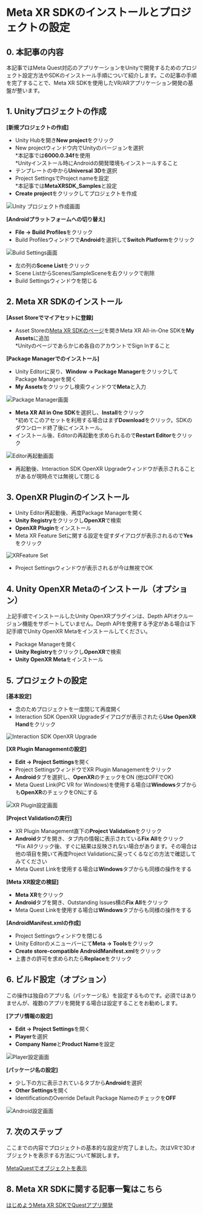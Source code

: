 # Meta XR SDKのインストールとプロジェクトの設定

## 0. 本記事の内容

本記事ではMeta Quest対応のアプリケーションをUnityで開発するためのプロジェクト設定方法やSDKのインストール手順について紹介します。この記事の手順を完了することで、Meta XR SDKを使用したVR/ARアプリケーション開発の基盤が整います。

## 1. Unityプロジェクトの作成

**[新規プロジェクトの作成]**

- Unity Hubを開き**New project**をクリック
- New projectウィンドウ内でUnityのバージョンを選択  
  *本記事では**6000.0.34f**を使用  
  *Unityインストール時にAndroidの開発環境もインストールすること
- テンプレートの中から**Universal 3D**を選択
- Project SettingsでProject nameを設定  
  *本記事では**MetaXRSDK_Samples**と設定
- **Create project**をクリックしてプロジェクトを作成

![Unity プロジェクト作成画面](https://github.com/TakashiYoshinaga/MetaXR-SDK-Samples/blob/materials/Documents/materials/1/01.jpg?raw=true)

**[Androidプラットフォームへの切り替え]**

- **File -> Build Profiles**をクリック
- Build Profilesウィンドウで**Android**を選択して**Switch Platform**をクリック

![Build Settings画面](https://github.com/TakashiYoshinaga/MetaXR-SDK-Samples/blob/materials/Documents/materials/1/02.jpg?raw=true)

- 左の列の**Scene List**をクリック
- Scene ListからScenes/SampleSceneを右クリックで削除
- Build Settingsウィンドウを閉じる

## 2. Meta XR SDKのインストール

**[Asset Storeでマイアセットに登録]**

- Asset Storeの[Meta XR SDKのページ](https://assetstore.unity.com/packages/tools/integration/meta-xr-all-in-one-sdk-269657)を開きMeta XR All-in-One SDKを**My Assets**に追加  
  *Unityのページであらかじめ各自のアカウントでSign Inすること

**[Package Managerでのインストール]**

- Unity Editorに戻り、**Window -> Package Manager**をクリックしてPackage Managerを開く
- **My Assets**をクリックし検索ウィンドウで**Meta**と入力

![Package Manager画面](https://github.com/TakashiYoshinaga/MetaXR-SDK-Samples/blob/materials/Documents/materials/1/03.jpg?raw=true)

- **Meta XR All in One SDK**を選択し、**Install**をクリック  
  *初めてこのアセットを利用する場合はまず**Download**をクリック。SDKのダウンロード終了後にインストール。
- インストール後、Editorの再起動を求められるので**Restart Editor**をクリック


![Editor再起動画面](https://github.com/TakashiYoshinaga/MetaXR-SDK-Samples/blob/materials/Documents/materials/1/04.jpg?raw=true)

- 再起動後、Interaction SDK OpenXR Upgradeウィンドウが表示されることがあるが現時点では無視して閉じる

## 3. OpenXR Pluginのインストール

- Unity Editor再起動後、再度Package Managerを開く
- **Unity Registry**をクリックし**OpenXR**で検索
- **OpenXR Plugin**をインストール
- Meta XR Feature Setに関する設定を促すダイアログが表示されるので**Yes**をクリック

![XRFeature Set](https://github.com/TakashiYoshinaga/MetaXR-SDK-Samples/blob/materials/Documents/materials/1/05.jpg?raw=true)

- Project Settingsウィンドウが表示されるが今は無視でOK

## 4. Unity OpenXR Metaのインストール（オプション）

上記手順でインストールしたUnity OpenXRプラグインは、Depth APIオクルージョン機能をサポートしていません。Depth APIを使用する予定がある場合は下記手順でUnity OpenXR Metaをインストールしてください。

- Package Managerを開く
- **Unity Registry**をクリックし**OpenXR**で検索
- **Unity OpenXR Meta**をインストール

## 5. プロジェクトの設定

**[基本設定]**

- 念のためプロジェクトを一度閉じて再度開く
- Interaction SDK OpenXR Upgradeダイアログが表示されたら**Use OpenXR Hand**をクリック

![Interaction SDK OpenXR Upgrade](https://github.com/TakashiYoshinaga/MetaXR-SDK-Samples/blob/materials/Documents/materials/1/06.jpg?raw=true)

**[XR Plugin Managementの設定]**

- **Edit -> Project Settings**を開く
- Project SettingsウィンドウでXR Plugin Managementをクリック
- **Android**タブを選択し、**OpenXR**のチェックをON (他はOFFでOK)
- Meta Quest Link(PC VR for Windows)を使用する場合は**Windows**タブからも**OpenXR**のチェックをONにする

![XR Plugin設定画面](https://github.com/TakashiYoshinaga/MetaXR-SDK-Samples/blob/materials/Documents/materials/1/07.jpg?raw=true)

**[Project Validationの実行]**

- XR Plugin Management直下の**Project Validation**をクリック
- **Android**タブを開き、タブ内の情報に表示されている**Fix All**をクリック  
*Fix Allクリック後、すぐに結果は反映されない場合があります。その場合は他の項目を開いて再度Project Validationに戻ってくるなどの方法で確認してみてください
- Meta Quest Linkを使用する場合は**Windows**タブからも同様の操作をする

**[Meta XR設定の検証]**

- **Meta XR**をクリック
- **Android**タブを開き、Outstanding Issues横の**Fix All**をクリック
- Meta Quest Linkを使用する場合は**Windows**タブからも同様の操作をする

**[AndroidManifest.xmlの作成]**

- Project Settingsウィンドウを閉じる
- Unity Editorのメニューバーにて**Meta -> Tools**をクリック
- **Create store-compatible AndroidManifest.xml**をクリック
- 上書きの許可を求められたら**Replace**をクリック

## 6. ビルド設定（オプション）

この操作は独自のアプリ名（パッケージ名）を設定するものです。必須ではありませんが、複数のアプリを開発する場合は設定することをお勧めします。

**[アプリ情報の設定]**

- **Edit -> Project Settings**を開く
- **Player**を選択
- **Company Name**と**Product Name**を設定

![Player設定画面](https://github.com/TakashiYoshinaga/MetaXR-SDK-Samples/blob/materials/Documents/materials/1/08.jpg?raw=true)

**[パッケージ名の設定]**

- 少し下の方に表示されているタブから**Android**を選択
- **Other Settings**を開く
- IdentificationのOverride Default Package Nameのチェックを**OFF**

![Android設定画面](https://github.com/TakashiYoshinaga/MetaXR-SDK-Samples/blob/materials/Documents/materials/1/09.jpg?raw=true)

## 7. 次のステップ

ここまでの内容でプロジェクトの基本的な設定が完了しました。次はVRで3Dオブジェクトを表示する方法について解説します。

[MetaQuestでオブジェクトを表示](2-quest-vr-object-display.md)

## 8. Meta XR SDKに関する記事一覧はこちら

[はじめようMeta XR SDKでQuestアプリ開発](0-main.md)
